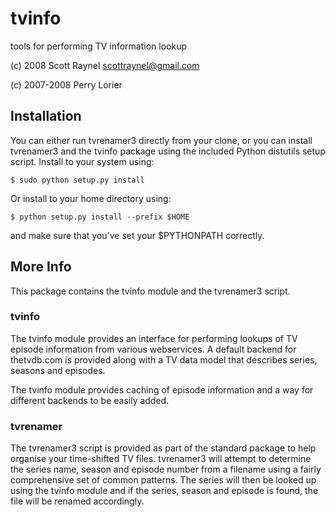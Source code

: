 # tvinfo #

tools for performing TV information lookup

(c) 2008 Scott Raynel <scottraynel@gmail.com>

(c) 2007-2008 Perry Lorier

## Installation ##

You can either run tvrenamer3 directly from your clone, or you can
install tvrenamer3 and the tvinfo package using the included 
Python distutils setup script. Install to your system using:

    $ sudo python setup.py install

Or install to your home directory using:

    $ python setup.py install --prefix $HOME

and make sure that you've set your $PYTHONPATH correctly.

## More Info ##

This package contains the tvinfo module and the tvrenamer3 script.

### tvinfo ###

The tvinfo module provides an interface for performing lookups
of TV episode information from various webservices. A default
backend for thetvdb.com is provided along with a TV data model
that describes series, seasons and episodes. 

The tvinfo module provides caching of episode information and
a way for different backends to be easily added.

### tvrenamer ###

The tvrenamer3 script is provided as part of the standard package
to help organise your time-shifted TV files. tvrenamer3 will attempt
to determine the series name, season and episode number from a
filename using a fairly comprehensive set of common patterns. The
series will then be looked up using the tvinfo module and if the
series, season and episode is found, the file will be renamed
accordingly. 
